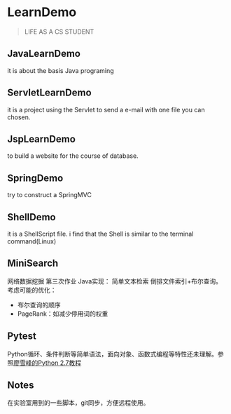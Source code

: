 # LearnDemo
>LIFE AS A CS STUDENT


## JavaLearnDemo
it is about the basis Java programing

## ServletLearnDemo
it is a project using the Servlet to send a e-mail with one file you can chosen.

## JspLearnDemo
to build a website for the course of database.

## SpringDemo
try to construct a SpringMVC

## ShellDemo
it is a ShellScript file. i find that the Shell is similar to the terminal command(Linux)

## MiniSearch
网络数据挖掘 第三次作业 Java实现： 简单文本检索 倒排文件索引+布尔查询。考虑可能的优化：

* 布尔查询的顺序
* PageRank：如减少停用词的权重

## Pytest
Python循环、条件判断等简单语法，面向对象、函数式编程等特性还未理解。参照[廖雪峰的Python 2.7教程](http://www.liaoxuefeng.com/wiki/001374738125095c955c1e6d8bb493182103fac9270762a000)

## Notes
在实验室用到的一些脚本，git同步，方便远程使用。
